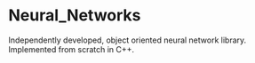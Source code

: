 # Neural_Networks
Independently developed, object oriented neural network library. Implemented from scratch in C++.
